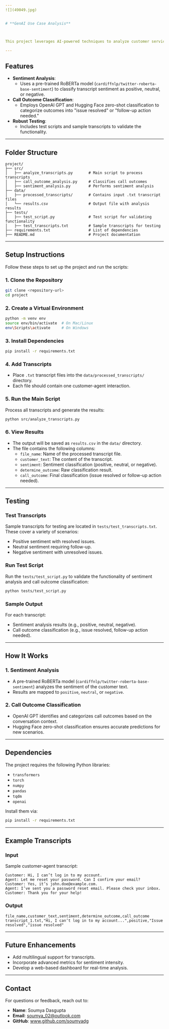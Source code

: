 ```yaml
---
![](49049.jpg)


# **GenAI Use Case Analysis**



This project leverages AI-powered techniques to analyze customer service transcripts. It identifies **sentiment** (positive, neutral, negative) and determines the **call outcome** (issue resolved, follow-up action needed). The solution is designed to help businesses improve customer interactions by providing actionable insights from conversations.

---
```


## **Features**
- **Sentiment Analysis**:
  - Uses a pre-trained RoBERTa model (`cardiffnlp/twitter-roberta-base-sentiment`) to classify transcript sentiment as positive, neutral, or negative.
- **Call Outcome Classification**:
  - Employs OpenAI GPT and Hugging Face zero-shot classification to categorize outcomes into "issue resolved" or "follow-up action needed."
- **Robust Testing**:
  - Includes test scripts and sample transcripts to validate the functionality.

---

## **Folder Structure**
```plaintext
project/
├── src/
│   ├── analyze_transcripts.py       # Main script to process transcripts
│   ├── call_outcome_analysis.py     # Classifies call outcomes
│   ├── sentiment_analysis.py        # Performs sentiment analysis
├── data/
│   ├── processed_transcripts/       # Contains input .txt transcript files
│   └── results.csv                  # Output file with analysis results
├── tests/
│   ├── test_script.py               # Test script for validating functionality
│   ├── test_transcripts.txt         # Sample transcripts for testing
├── requirements.txt                 # List of dependencies
├── README.md                        # Project documentation
```

---

## **Setup Instructions**

Follow these steps to set up the project and run the scripts:

### **1. Clone the Repository**
```bash
git clone <repository-url>
cd project
```

### **2. Create a Virtual Environment**
```bash
python -m venv env
source env/bin/activate  # On Mac/Linux
env\Scripts\activate     # On Windows
```

### **3. Install Dependencies**
```bash
pip install -r requirements.txt
```

### **4. Add Transcripts**
- Place `.txt` transcript files into the `data/processed_transcripts/` directory.
- Each file should contain one customer-agent interaction.

### **5. Run the Main Script**
Process all transcripts and generate the results:
```bash
python src/analyze_transcripts.py
```

### **6. View Results**
- The output will be saved as `results.csv` in the `data/` directory.
- The file contains the following columns:
  - `file_name`: Name of the processed transcript file.
  - `customer_text`: The content of the transcript.
  - `sentiment`: Sentiment classification (positive, neutral, or negative).
  - `determine_outcome`: Raw classification result.
  - `call_outcome`: Final classification (issue resolved or follow-up action needed).

---

## **Testing**

### **Test Transcripts**
Sample transcripts for testing are located in `tests/test_transcripts.txt`. These cover a variety of scenarios:
- Positive sentiment with resolved issues.
- Neutral sentiment requiring follow-up.
- Negative sentiment with unresolved issues.

### **Run Test Script**
Run the `tests/test_script.py` to validate the functionality of sentiment analysis and call outcome classification:
```bash
python tests/test_script.py
```

### **Sample Output**
For each transcript:
- Sentiment analysis results (e.g., positive, neutral, negative).
- Call outcome classification (e.g., issue resolved, follow-up action needed).

---

## **How It Works**

### **1. Sentiment Analysis**
- A pre-trained RoBERTa model (`cardiffnlp/twitter-roberta-base-sentiment`) analyzes the sentiment of the customer text.
- Results are mapped to `positive`, `neutral`, or `negative`.

### **2. Call Outcome Classification**
- OpenAI GPT identifies and categorizes call outcomes based on the conversation context.
- Hugging Face zero-shot classification ensures accurate predictions for new scenarios.

---

## **Dependencies**
The project requires the following Python libraries:
- `transformers`
- `torch`
- `numpy`
- `pandas`
- `tqdm`
- `openai`

Install them via:
```bash
pip install -r requirements.txt
```

---

## **Example Transcripts**

### **Input**
Sample customer-agent transcript:
```plaintext
Customer: Hi, I can’t log in to my account.
Agent: Let me reset your password. Can I confirm your email?
Customer: Yes, it’s john.doe@example.com.
Agent: I’ve sent you a password reset email. Please check your inbox.
Customer: Thank you for your help!
```

### **Output**
```csv
file_name,customer_text,sentiment,determine_outcome,call_outcome
transcript_1.txt,"Hi, I can’t log in to my account...",positive,"Issue resolved","issue resolved"
```

---

## **Future Enhancements**
- Add multilingual support for transcripts.
- Incorporate advanced metrics for sentiment intensity.
- Develop a web-based dashboard for real-time analysis.

---

## **Contact**
For questions or feedback, reach out to:
- **Name**: Soumya Dasgupta
- **Email**: soumya_02@outlook.com  
- **GitHub**: www.github.com/soumyadg
